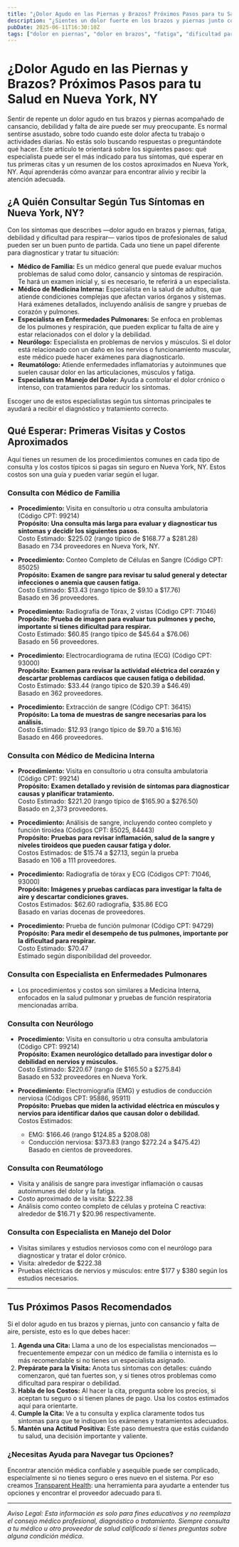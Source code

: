 ```yaml
---
title: "¿Dolor Agudo en las Piernas y Brazos? Próximos Pasos para tu Salud en Nueva York, NY"
description: "¿Sientes un dolor fuerte en los brazos y piernas junto con cansancio y dificultad para respirar? Aprende a quién acudir y qué costos esperar en Nueva York, NY."
pubDate: 2025-06-11T16:30:10Z
tags: ["dolor en piernas", "dolor en brazos", "fatiga", "dificultad para respirar", "salud en Nueva York", "visitas médicas", "costos médicos"]
---
```


# ¿Dolor Agudo en las Piernas y Brazos? Próximos Pasos para tu Salud en Nueva York, NY

Sentir de repente un dolor agudo en tus brazos y piernas acompañado de cansancio, debilidad y falta de aire puede ser muy preocupante. Es normal sentirse asustado, sobre todo cuando este dolor afecta tu trabajo o actividades diarias. No estás solo buscando respuestas o preguntándote qué hacer. Este artículo te orientará sobre los siguientes pasos: qué especialista puede ser el más indicado para tus síntomas, qué esperar en tus primeras citas y un resumen de los costos aproximados en Nueva York, NY. Aquí aprenderás cómo avanzar para encontrar alivio y recibir la atención adecuada.

## ¿A Quién Consultar Según Tus Síntomas en Nueva York, NY?

Con los síntomas que describes —dolor agudo en brazos y piernas, fatiga, debilidad y dificultad para respirar— varios tipos de profesionales de salud pueden ser un buen punto de partida. Cada uno tiene un papel diferente para diagnosticar y tratar tu situación:

- **Médico de Familia:** Es un médico general que puede evaluar muchos problemas de salud como dolor, cansancio y síntomas de respiración. Te hará un examen inicial y, si es necesario, te referirá a un especialista.
- **Médico de Medicina Interna:** Especialista en la salud de adultos, que atiende condiciones complejas que afectan varios órganos y sistemas. Hará exámenes detallados, incluyendo análisis de sangre y pruebas de corazón y pulmones.
- **Especialista en Enfermedades Pulmonares:** Se enfoca en problemas de los pulmones y respiración, que pueden explicar tu falta de aire y estar relacionados con el dolor y la debilidad.
- **Neurólogo:** Especialista en problemas de nervios y músculos. Si el dolor está relacionado con un daño en los nervios o funcionamiento muscular, este médico puede hacer exámenes para diagnosticarlo.
- **Reumatólogo:** Atiende enfermedades inflamatorias y autoinmunes que suelen causar dolor en las articulaciones, músculos y fatiga.
- **Especialista en Manejo del Dolor:** Ayuda a controlar el dolor crónico o intenso, con tratamientos para reducir los síntomas.

Escoger uno de estos especialistas según tus síntomas principales te ayudará a recibir el diagnóstico y tratamiento correcto.

## Qué Esperar: Primeras Visitas y Costos Aproximados

Aquí tienes un resumen de los procedimientos comunes en cada tipo de consulta y los costos típicos si pagas sin seguro en Nueva York, NY. Estos costos son una guía y pueden variar según el lugar.

### Consulta con Médico de Familia

- **Procedimiento:** Visita en consultorio u otra consulta ambulatoria (Código CPT: 99214)  
  **Propósito:** **Una consulta más larga para evaluar y diagnosticar tus síntomas y decidir los siguientes pasos.**  
  Costo Estimado: $225.02 (rango típico de $168.77 a $281.28)  
  Basado en 734 proveedores en Nueva York, NY.

- **Procedimiento:** Conteo Completo de Células en Sangre (Código CPT: 85025)  
  **Propósito:** **Examen de sangre para revisar tu salud general y detectar infecciones o anemia que causen fatiga.**  
  Costo Estimado: $13.43 (rango típico de $9.10 a $17.76)  
  Basado en 36 proveedores.

- **Procedimiento:** Radiografía de Tórax, 2 vistas (Código CPT: 71046)  
  **Propósito:** **Prueba de imagen para evaluar tus pulmones y pecho, importante si tienes dificultad para respirar.**  
  Costo Estimado: $60.85 (rango típico de $45.64 a $76.06)  
  Basado en 56 proveedores.

- **Procedimiento:** Electrocardiograma de rutina (ECG) (Código CPT: 93000)  
  **Propósito:** **Examen para revisar la actividad eléctrica del corazón y descartar problemas cardíacos que causen fatiga o debilidad.**  
  Costo Estimado: $33.44 (rango típico de $20.39 a $46.49)  
  Basado en 362 proveedores.

- **Procedimiento:** Extracción de sangre (Código CPT: 36415)  
  **Propósito:** **La toma de muestras de sangre necesarias para los análisis.**  
  Costo Estimado: $12.93 (rango típico de $9.70 a $16.16)  
  Basado en 466 proveedores.

### Consulta con Médico de Medicina Interna

- **Procedimiento:** Visita en consultorio u otra consulta ambulatoria (Código CPT: 99214)  
  **Propósito:** **Examen detallado y revisión de síntomas para diagnosticar causas y planificar tratamiento.**  
  Costo Estimado: $221.20 (rango típico de $165.90 a $276.50)  
  Basado en 2,373 proveedores.

- **Procedimiento:** Análisis de sangre, incluyendo conteo completo y función tiroidea (Códigos CPT: 85025, 84443)  
  **Propósito:** **Pruebas para revisar inflamación, salud de la sangre y niveles tiroideos que pueden causar fatiga y dolor.**  
  Costos Estimados: de $15.74 a $27.13, según la prueba  
  Basado en 106 a 111 proveedores.

- **Procedimiento:** Radiografía de tórax y ECG (Códigos CPT: 71046, 93000)  
  **Propósito:** **Imágenes y pruebas cardíacas para investigar la falta de aire y descartar condiciones graves.**  
  Costos Estimados: $62.60 radiografía, $35.86 ECG  
  Basado en varias docenas de proveedores.

- **Procedimiento:** Prueba de función pulmonar (Código CPT: 94729)  
  **Propósito:** **Para medir el desempeño de tus pulmones, importante por la dificultad para respirar.**  
  Costo Estimado: $70.47  
  Estimado según disponibilidad del proveedor.

### Consulta con Especialista en Enfermedades Pulmonares

- Los procedimientos y costos son similares a Medicina Interna, enfocados en la salud pulmonar y pruebas de función respiratoria mencionadas arriba.

### Consulta con Neurólogo

- **Procedimiento:** Visita en consultorio u otra consulta ambulatoria (Código CPT: 99214)  
  **Propósito:** **Examen neurológico detallado para investigar dolor o debilidad en nervios y músculos.**  
  Costo Estimado: $220.67 (rango de $165.50 a $275.84)  
  Basado en 532 proveedores en Nueva York.

- **Procedimiento:** Electromiografía (EMG) y estudios de conducción nerviosa (Códigos CPT: 95886, 95911)  
  **Propósito:** **Pruebas que miden la actividad eléctrica en músculos y nervios para identificar daños que causan dolor o debilidad.**  
  Costos Estimados:  
  - EMG: $166.46 (rango $124.85 a $208.08)  
  - Conducción nerviosa: $373.83 (rango $272.24 a $475.42)  
  Basado en cientos de proveedores.

### Consulta con Reumatólogo

- Visita y análisis de sangre para investigar inflamación o causas autoinmunes del dolor y la fatiga.  
- Costo aproximado de la visita: $222.38  
- Análisis como conteo completo de células y proteína C reactiva: alrededor de $16.71 y $20.96 respectivamente.

### Consulta con Especialista en Manejo del Dolor

- Visitas similares y estudios nerviosos como con el neurólogo para diagnosticar y tratar el dolor crónico.  
- Visita: alrededor de $222.38  
- Pruebas eléctricas de nervios y músculos: entre $177 y $380 según los estudios necesarios.

---

## Tus Próximos Pasos Recomendados

Si el dolor agudo en tus brazos y piernas, junto con cansancio y falta de aire, persiste, esto es lo que debes hacer:

1. **Agenda una Cita:** Llama a uno de los especialistas mencionados — frecuentemente empezar con un médico de familia o internista es lo más recomendable si no tienes un especialista asignado.
2. **Prepárate para la Visita:** Anota tus síntomas con detalles: cuándo comenzaron, qué tan fuertes son, y si tienes otros problemas como dificultad para respirar o debilidad.
3. **Habla de los Costos:** Al hacer la cita, pregunta sobre los precios, si aceptan tu seguro o si tienen planes de pago. Usa los costos estimados aquí para orientarte.
4. **Cumple la Cita:** Ve a tu consulta y explica claramente todos tus síntomas para que te indiquen los exámenes y tratamientos adecuados.
5. **Mantén una Actitud Positiva:** Este paso demuestra que estás cuidando tu salud, una decisión importante y valiente.

### ¿Necesitas Ayuda para Navegar tus Opciones?

Encontrar atención médica confiable y asequible puede ser complicado, especialmente si no tienes seguro o eres nuevo en el sistema. Por eso creamos [Transparent Health](https://transparenthealth.ai): una herramienta para ayudarte a entender tus opciones y encontrar el proveedor adecuado para ti.

---

*Aviso Legal: Esta información es solo para fines educativos y no reemplaza el consejo médico profesional, diagnóstico o tratamiento. Siempre consulta a tu médico u otro proveedor de salud calificado si tienes preguntas sobre alguna condición médica.*